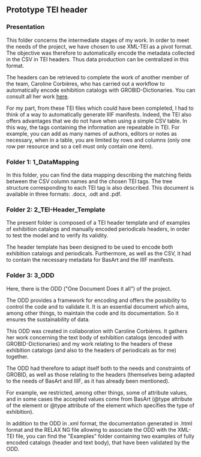 ## Prototype TEI header

### Presentation

This folder concerns the intermediate stages of my work. In order to meet the needs of the project, we have chosen to use XML-TEI as a pivot format.
The objective was therefore to automatically encode the metadata collected in the CSV in TEI headers. Thus data production can be centralized in this format.

The headers can be retrieved to complete the work of another member of the team, Caroline Corbières, who has carried out a workflow to automatically encode exhibition catalogs with GROBID-Dictionaries. You can consult all her work [here](https://github.com/carolinecorbieres/ArtlasCatalogues).

For my part, from these TEI files which could have been completed, I had to think of a way to automatically generate IIIF manifests.
Indeed, the TEI also offers advantages that we do not have when using a simple CSV table. In this way, the tags containing the information are repeatable in TEI. For example, you can add as many names of authors, editors or notes as necessary, when in a table, you are limited by rows and columns (only one row per resource and so a cell must only contain one item).


### Folder 1: 1_DataMapping

In this folder, you can find the data mapping describing the matching fields between the CSV column names and the chosen TEI tags. The tree structure corresponding to each TEI tag is also described. This document is available in three formats: .docx, .odt and .pdf.


### Folder 2: 2_TEI-Header_Template

The present folder is composed of a TEI header template and of examples of exhibition catalogs and manually encoded periodicals headers, in order to test the model and to verify its validity.

The header template has been designed to be used to encode both exhibition catalogs and periodicals. Furthermore, as well as the CSV, it had to contain the necessary metadata for BasArt and the IIIF manifests.


### Folder 3: 3_ODD

Here, there is the ODD ("One Document Does it all") of the project.

The ODD provides a framework for encoding and offers the possibility to control the code and to validate it. It is an essential document which aims, among other things, to maintain the code and its documentation. So it ensures the sustainability of data. 

This ODD was created in collaboration with Caroline Corbières. It gathers her work concerning the text body of exhibition catalogs (encoded with GROBID-Dictionaries) and my work relating to the headers of these exhibition catalogs (and also to the headers of periodicals as for me) together.

The ODD had therefore to adapt itself both to the needs and constraints of GROBID, as well as those relating to the headers (themselves being adapted to the needs of BasArt and IIIF, as it has already been mentioned).

For example, we restricted, among other things, some of attribute values, and in some cases the accepted values come from BasArt (@type attribute of the <orgName> element or @type attribute of the <head> element which specifies the type of exhibition).

In addition to the ODD in .xml format, the documentation generated in .html format and the RELAX NG file allowing to associate the ODD with the XML-TEI file, you can find the "Examples" folder containing two examples of fully encoded catalogs (header and text body), that have been validated by the ODD.
